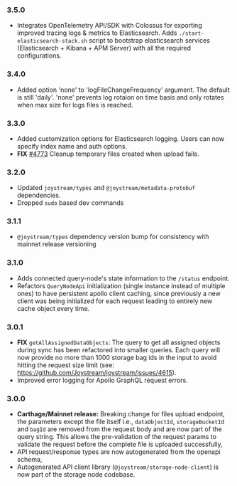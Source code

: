### 3.5.0

- Integrates OpenTelemetry API/SDK with Colossus for exporting improved tracing logs & metrics to Elasticsearch. Adds `./start-elasticsearch-stack.sh` script to bootstrap elasticsearch services (Elasticsearch + Kibana + APM Server) with all the required configurations.

### 3.4.0

- Added option 'none' to 'logFileChangeFrequency' argument. The default is still 'daily'. 'none' prevents log rotaion on time basis and only rotates when max size for logs files is reached.

### 3.3.0

- Added customization options for Elasticsearch logging. Users can now specify index name and auth options.
- **FIX** [#4773](https://github.com/Joystream/joystream/issues/4773) Cleanup temporary files created when upload fails.

### 3.2.0

- Updated `joystream/types` and `@joystream/metadata-protobuf` dependencies.
- Dropped `sudo` based dev commands

### 3.1.1

- `@joystream/types` dependency version bump for consistency with mainnet release versioning

### 3.1.0

- Adds connected query-node's state information to the `/status` endpoint.
- Refactors `QueryNodeApi` initialization (single instance instead of multiple ones) to have persistent apollo client caching, since previously a new client was being initialized for each request leading to entirely new cache object every time.

### 3.0.1

- **FIX** `getAllAssignedDataObjects`: The query to get all assigned objects during sync has been refactored into smaller queries. Each query will now provide no more than 1000 storage bag ids in the input to avoid hitting the request size limit (see: https://github.com/Joystream/joystream/issues/4615).
- Improved error logging for Apollo GraphQL request errors.

### 3.0.0

- **Carthage/Mainnet release:** Breaking change for files upload endpoint, the parameters except the file itself i.e., `dataObjectId`, `storageBucketId` and `bagId` are removed from the request body and are now part of the query string. This allows the pre-validation of the request params to validate the request before the complete file is uploaded successfully,
- API request/response types are now autogenerated from the openapi schema,
- Autogenerated API client library (`@joystream/storage-node-client`) is now part of the storage node codebase.
